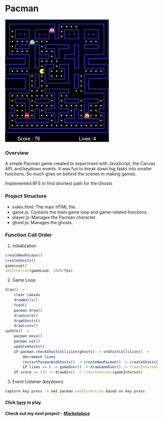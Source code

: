 # Pacman

<img src = "assets/game.png" height = 400px style = "object-fit: cover">

### Overview
A simple Pacman game created to experiment with JavaScript, the Canvas API, and keydown events. It was fun to break down big tasks into smaller functions. So much goes on behind the scenes in making games. 

Implemented BFS to find shortest path for the Ghosts

### Project Structure

- index.html: The main HTML file.
- game.js: Contains the main game loop and game-related functions.
- player.js: Manages the Pacman character.
- ghost.js: Manages the ghosts.

### Function Call Order

1. Initialization
``` js
createNewPacman()
createGhosts()
gameLoop()
setInterval(gameLoop, 1000/fps)
```
2. Game Loop
```js
draw() ->
    clear canvas
    drawWalls()
    food()
    pacman.draw()
    drawScore()
    drawGhosts()
    drawLives()
update() ->
    pacman.move()
    pacman.eat()
    updateGhosts()
    if pacman.checkGhostCollision(ghosts) -> onGhostCollision() ->
        decrement lives
        restartPacmanAndGhosts() -> createNewPacman() -> createGhosts()
        if lives == 0 -> gameOver() -> drawGameOver() -> clearInterval(gameInterval)
    if score == 219 -> drawWin() -> clearInterval(gameInterval)
```

3. Event Listener (keydown)
```js
Capture key press -> set pacman.nextDirection based on key press
```

#### Click [here](https://omkharade.github.io/pacman/) to play

#### Check out my next project - [Marketplace](https://github.com/OmKharade/mern-marketplace)

